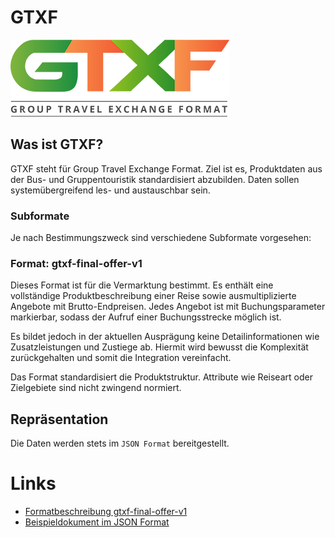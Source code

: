 # GTXF
![](logo_300.png)

## Was ist GTXF? 
GTXF steht für Group Travel Exchange Format. 
Ziel ist es, Produktdaten aus der Bus- und Gruppentouristik standardisiert abzubilden.
Daten sollen systemübergreifend les- und austauschbar sein. 

### Subformate
Je nach Bestimmungszweck sind verschiedene Subformate vorgesehen: 

### Format: gtxf-final-offer-v1
Dieses Format ist für die Vermarktung bestimmt. Es enthält eine vollständige Produktbeschreibung einer Reise sowie 
ausmultiplizierte Angebote mit Brutto-Endpreisen. Jedes Angebot ist mit Buchungsparameter markierbar, 
sodass der Aufruf einer Buchungsstrecke möglich ist. 

Es bildet jedoch in der aktuellen Ausprägung keine Detailinformationen wie Zusatzleistungen und Zustiege ab. 
Hiermit wird bewusst die Komplexität zurückgehalten und somit die Integration vereinfacht. 

Das Format standardisiert die Produktstruktur. Attribute wie Reiseart oder Zielgebiete sind nicht zwingend normiert.

## Repräsentation
Die Daten werden stets im ``JSON Format`` bereitgestellt.

# Links
* [Formatbeschreibung gtxf-final-offer-v1](gtxf-final-offer-v1.md)
* [Beispieldokument im JSON Format](example-gtxf-final-offer-v1.json)


